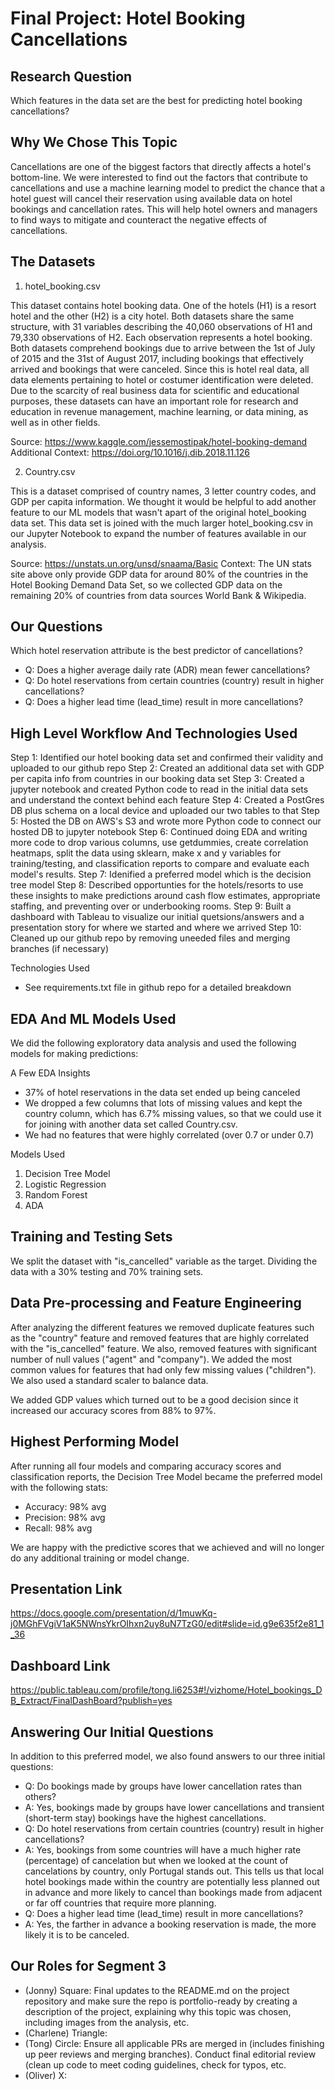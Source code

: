 # Final Project: Hotel Booking Cancellations

## Research Question

Which features in the data set are the best for predicting hotel booking cancellations?

## Why We Chose This Topic

Cancellations are one of the biggest factors that directly affects a hotel's bottom-line.  We were interested to find out the factors that contribute to cancellations and use a machine learning model to predict the chance that a hotel guest will cancel their reservation using available data on hotel bookings and cancellation rates.  This will help hotel owners and managers to find ways to mitigate and counteract the negative effects of cancellations.

## The Datasets

1) hotel_booking.csv

This dataset contains hotel booking data. One of the hotels (H1) is a resort hotel and the other (H2) is a city hotel.  Both datasets share the same structure, with 31 variables describing the 40,060 observations of H1 and 79,330 observations of H2. Each observation represents a hotel booking. Both datasets comprehend bookings due to arrive between the 1st of July of 2015 and the 31st of August 2017, including bookings that effectively arrived and bookings that were canceled. Since this is hotel real data, all data elements pertaining to hotel or costumer identification were deleted.  Due to the scarcity of real business data for scientific and educational purposes, these datasets can have an important role for research and education in revenue management, machine learning, or data mining, as well as in other fields. 

Source: https://www.kaggle.com/jessemostipak/hotel-booking-demand
Additional Context: https://doi.org/10.1016/j.dib.2018.11.126

2) Country.csv

This is a dataset comprised of country names, 3 letter country codes, and GDP per capita information.  We thought it would be helpful to add another feature to our ML models that wasn't apart of the original hotel_booking data set.  This data set is joined with the much larger hotel_booking.csv in our Jupyter Notebook to expand the number of features available in our analysis.

Source: https://unstats.un.org/unsd/snaama/Basic
Context: The UN stats site above only provide GDP data for around  80% of the countries in the Hotel Booking Demand Data Set, so we collected GDP data on the remaining 20% of countries from data sources World Bank & Wikipedia.

## Our Questions

Which hotel reservation attribute is the best predictor of cancellations?

- Q: Does a higher average daily rate (ADR) mean fewer cancellations?
- Q: Do hotel reservations from certain countries (country) result in higher cancellations?
- Q: Does a higher lead time (lead_time) result in more cancellations?

## High Level Workflow And Technologies Used

Step 1: Identified our hotel booking data set and confirmed their validity and uploaded to our github repo
Step 2: Created an additional data set with GDP per capita info from countries in our booking data set
Step 3: Created a jupyter notebook and created Python code to read in the initial data sets and understand the context behind each feature
Step 4: Created a PostGres DB plus schema on a local device and uploaded our two tables to that
Step 5: Hosted the DB on AWS's S3 and wrote more Python code to connect our hosted DB to jupyter notebook
Step 6: Continued doing EDA and writing more code to drop various columns, use getdummies, create correlation heatmaps, split the data using sklearn, make x and y variables for training/testing, and classification reports to compare and evaluate each model's results.
Step 7: Idenified a preferred model which is the decision tree model
Step 8: Described opportunties for the hotels/resorts to use these insights to make predictions around cash flow estimates, appropriate staffing, and preventing over or underbooking rooms.
Step 9: Built a dashboard with Tableau to visualize our initial quetsions/answers and a presentation story for where we started and where we arrived
Step 10: Cleaned up our github repo by removing uneeded files and merging branches (if necessary)

Technologies Used
- See requirements.txt file in github repo for a detailed breakdown

## EDA And ML Models Used

We did the following exploratory data analysis and used the following models for making predictions:
 
A Few EDA Insights
- 37% of hotel reservations in the data set ended up being canceled
- We dropped a few columns that lots of missing values and kept the country column, which has 6.7% missing values, so that we could use it for joining with another data set called Country.csv.
- We had no features that were highly correlated (over 0.7 or under 0.7)

Models Used
1. Decision Tree Model 
2. Logistic Regression
3. Random Forest
4. ADA

## Training and Testing Sets

We split the dataset with "is_cancelled" variable as the target. Dividing the data with a 30% testing and 70% training sets.

## Data Pre-processing and Feature Engineering

After analyzing the different features we removed duplicate features such as the "country" feature and removed features that are highly correlated with the "is_cancelled" feature. We also, removed features with significant number of null values ("agent" and "company"). We added the most common values for features that had only few missing values ("children"). We also used a standard scaler to balance data.

We added GDP values which turned out to be a good decision since it increased our accuracy scores from 88% to 97%.

## Highest Performing Model
After running all four models and comparing accuracy scores and classification reports, the Decision Tree Model became the preferred model with the following stats: 

- Accuracy: 98% avg
- Precision: 98% avg
- Recall: 98% avg

We are happy with the predictive scores that we achieved and will no longer do any additional training or model change.

## Presentation Link
https://docs.google.com/presentation/d/1muwKq-j0MGhFVgiV1aK5NWnsYkrOIhxn2uy8uN7TzG0/edit#slide=id.g9e635f2e81_1_36

## Dashboard Link
https://public.tableau.com/profile/tong.li6253#!/vizhome/Hotel_bookings_DB_Extract/FinalDashBoard?publish=yes

## Answering Our Initial Questions

In addition to this preferred model, we also found answers to our three initial questions:

- Q: Do bookings made by groups have lower cancellation rates than others?
- A: Yes, bookings made by groups have lower cancellations and transient (short-term stay) bookings have the highest cancellations. 
- Q: Do hotel reservations from certain countries (country) result in higher cancellations?
- A: Yes, bookings from some countries will have a much higher rate (percentage) of cancelation but when we looked at the count of cancelations by country, only Portugal stands out.  This tells us that local hotel bookings made within the country are potentially less planned out in advance and more likely to cancel than bookings made from adjacent or far off countries that require more planning.  
- Q: Does a higher lead time (lead_time) result in more cancellations?
- A: Yes, the farther in advance a booking reservation is made, the more likely it is to be canceled.

## Our Roles for Segment 3

- (Jonny)    Square: Final updates to the README.md on the project repository and make sure the repo is portfolio-ready by creating a description of the project, explaining why this topic was chosen, including images from the analysis, etc.
- (Charlene) Triangle: 
- (Tong)     Circle: Ensure all applicable PRs are merged in (includes finishing up peer reviews and merging branches). Conduct final editorial review (clean up code to meet coding guidelines, check for typos, etc.
- (Oliver)   X: 
